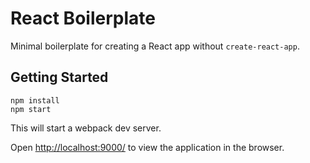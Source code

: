# React Boilerplate

Minimal boilerplate for creating a React app without `create-react-app`.

## Getting Started

```
npm install
npm start
```

This will start a webpack dev server.

Open [http://localhost:9000/](http://localhost:9000/) to view the application in the browser.